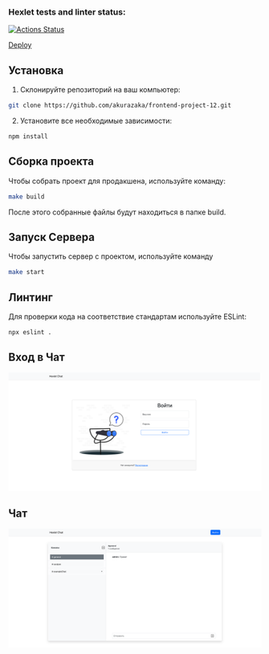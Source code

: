 ### Hexlet tests and linter status:
[![Actions Status](https://github.com/akurazaka/frontend-project-12/actions/workflows/hexlet-check.yml/badge.svg)](https://github.com/akurazaka/frontend-project-12/actions)

[Deploy](https://frontend-project-12-1-qisa.onrender.com)

## Установка

1. Склонируйте репозиторий на ваш компьютер:

```bash
git clone https://github.com/akurazaka/frontend-project-12.git
```

2. Установите все необходимые зависимости:

```bash
npm install
```

## Сборка проекта
Чтобы собрать проект для продакшена, используйте команду:

```bash
make build
```
После этого собранные файлы будут находиться в папке build.

## Запуск Сервера
Чтобы запустить сервер с проектом, используйте команду

```bash
make start
```

## Линтинг
Для проверки кода на соответствие стандартам используйте ESLint:

```bash
npx eslint .
```

## Вход в Чат
![Вход в Чат](./frontend/src/components/images/exampleLogin.png)

## Чат
![Чат](./frontend/src/components/images/exampleChat.png)
